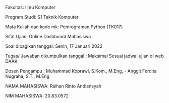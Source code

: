 Fakultas: Ilmu Komputer

Program Studi: S1 Teknik Komputer

Mata Kuliah dan kode mk: Pemrograman Python (TK017)

Sifat Ujian: Online Dashboard Mahasiswa

Soal dibagikan tanggal: Senin, 17 Januari 2022

Tugas/ Jawaban
dikumpulkan tanggal : Maksimal Sesuai jadwal ujian di web DAAK  

Dosen Pengampu : Muhammad Koprawi, S.Kom., M.Eng, - Anggit Ferdita Nugraha, S.T., M.Eng

NAMA MAHASISWA: Raihan Rinto Andiansyah

NIM MAHASISWA: 20.83.0572
